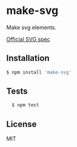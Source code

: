 # make-svg

Make svg elements.

[Official SVG spec](https://www.w3.org/TR/SVG11/)

## Installation

```sh
$ npm install 'make-svg'
```

## Tests
```sh
  $ npm test
```

## License
MIT

